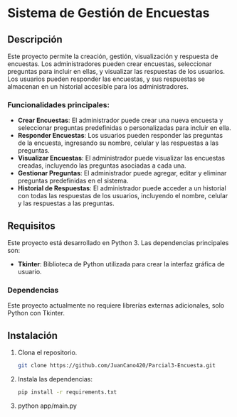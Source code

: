 # Sistema de Gestión de Encuestas

## Descripción
Este proyecto permite la creación, gestión, visualización y respuesta de encuestas. Los administradores pueden crear encuestas, seleccionar preguntas para incluir en ellas, y visualizar las respuestas de los usuarios. Los usuarios pueden responder las encuestas, y sus respuestas se almacenan en un historial accesible para los administradores.

### Funcionalidades principales:
- **Crear Encuestas**: El administrador puede crear una nueva encuesta y seleccionar preguntas predefinidas o personalizadas para incluir en ella.
- **Responder Encuestas**: Los usuarios pueden responder las preguntas de la encuesta, ingresando su nombre, celular y las respuestas a las preguntas.
- **Visualizar Encuestas**: El administrador puede visualizar las encuestas creadas, incluyendo las preguntas asociadas a cada una.
- **Gestionar Preguntas**: El administrador puede agregar, editar y eliminar preguntas predefinidas en el sistema.
- **Historial de Respuestas**: El administrador puede acceder a un historial con todas las respuestas de los usuarios, incluyendo el nombre, celular y las respuestas a las preguntas.

## Requisitos
Este proyecto está desarrollado en Python 3. Las dependencias principales son:
- **Tkinter**: Biblioteca de Python utilizada para crear la interfaz gráfica de usuario.

### Dependencias
Este proyecto actualmente no requiere librerías externas adicionales, solo Python con Tkinter.

## Instalación
1. Clona el repositorio.
   ```bash
   git clone https://github.com/JuanCano420/Parcial3-Encuesta.git
2. Instala las dependencias:
   ```bash
   pip install -r requirements.txt

3. python app/main.py
